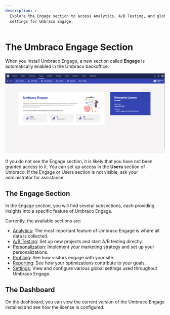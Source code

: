 ```yaml
---
description: >-
  Explore the Engage section to access Analytics, A/B Testing, and global
  settings for Umbraco Engage.
---
```


# The Umbraco Engage Section

When you install Umbraco Engage, a new section called **Engage** is automatically enabled in the Umbraco backoffice.

![](../../.gitbook/assets/engage-engage-section-2.png)

If you do not see the Engage section, it is likely that you have not been granted access to it. You can set up access in the **Users** section of Umbraco. If the Engage or Users section is not visible, ask your administrator for assistance.

## The Engage Section

In the Engage section, you will find several subsections, each providing insights into a specific feature of Umbraco Engage.

Currently, the available sections are:

* [Analytics](../analytics/): The most important feature of Umbraco Engage is where all data is collected.
* [A/B Testing](../ab-testing/): Set up new projects and start A/B testing directly.
* [Personalization](../personalization/): Implement your marketing strategy and set up your personalizations.
* [Profiling](../profiling/): See how visitors engage with your site.
* [Reporting](../reporting.md): See how your optimizations contribute to your goals.
* [Settings](../settings/): View and configure various global settings used throughout Umbraco Engage.

## The Dashboard

On the dashboard, you can view the current version of the Umbraco Engage installed and see how the license is configured.
